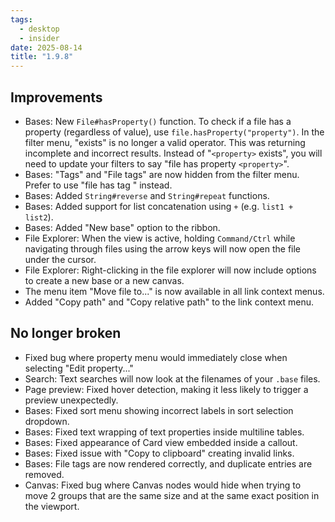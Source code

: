 ```yaml
---
tags:
  - desktop
  - insider
date: 2025-08-14
title: "1.9.8"
---
```


## Improvements

- Bases: New `File#hasProperty()` function. To check if a file has a property (regardless of value), use `file.hasProperty("property")`. In the filter menu, "exists" is no longer a valid operator. This was returning incomplete and incorrect results. Instead of "`<property>` exists", you will need to update your filters to say "file has property `<property>`".
- Bases: "Tags" and "File tags" are now hidden from the filter menu. Prefer to use "file has tag <tag>" instead.
- Bases: Added `String#reverse` and `String#repeat` functions.
- Bases: Added support for list concatenation using `+` (e.g. `list1 + list2`).
- Bases: Added "New base" option to the ribbon.
- File Explorer: When the view is active, holding `Command/Ctrl` while navigating through files using the arrow keys will now open the file under the cursor.
- File Explorer: Right-clicking in the file explorer will now include options to create a new base or a new canvas.
- The menu item "Move file to..." is now available in all link context menus.
- Added "Copy path" and "Copy relative path" to the link context menu.

## No longer broken

- Fixed bug where property menu would immediately close when selecting "Edit property..."
- Search: Text searches will now look at the filenames of your `.base` files.
- Page preview: Fixed hover detection, making it less likely to trigger a preview unexpectedly.
- Bases: Fixed sort menu showing incorrect labels in sort selection dropdown.
- Bases: Fixed text wrapping of text properties inside multiline tables.
- Bases: Fixed appearance of Card view embedded inside a callout.
- Bases: Fixed issue with "Copy to clipboard" creating invalid links.
- Bases: File tags are now rendered correctly, and duplicate entries are removed.
- Canvas: Fixed bug where Canvas nodes would hide when trying to move 2 groups that are the same size and at the same exact position in the viewport.
